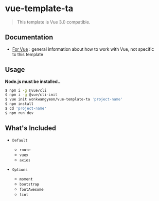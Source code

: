 # vue-template-ta

> This template is Vue 3.0 compatible.


## Documentation

- [For Vue](http://vuejs.org/guide/) : general information about how to work with Vue, not specific to this template

## Usage

**Node.js must be installed..**

``` bash
$ npm i -g @vue/cli
$ npm i -g @vue/cli-init
$ vue init wonkwangyeon/vue-template-ta 'project-name'
$ npm install
$ cd 'project-name'
$ npm run dev
```

## What's Included

- `Default`
  - `route`
  - `vuex`
  - `axios`

- `Options`
  - `moment`
  - `bootstrap`
  - `fontAwesome` 
  - `lint`
